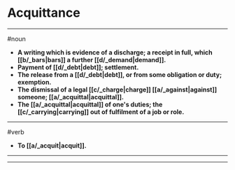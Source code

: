 # Acquittance
---
#noun
- **A writing which is evidence of a discharge; a receipt in full, which [[b/_bars|bars]] a further [[d/_demand|demand]].**
- **Payment of [[d/_debt|debt]]; settlement.**
- **The release from a [[d/_debt|debt]], or from some obligation or duty; exemption.**
- **The dismissal of a legal [[c/_charge|charge]] [[a/_against|against]] someone; [[a/_acquittal|acquittal]].**
- **The [[a/_acquittal|acquittal]] of one's duties; the [[c/_carrying|carrying]] out of fulfilment of a job or role.**
---
#verb
- **To [[a/_acquit|acquit]].**
---
---
